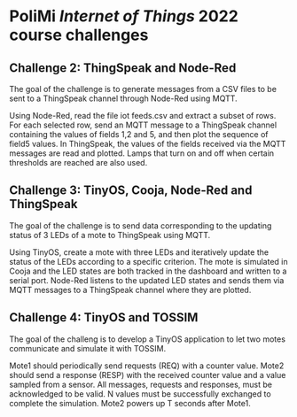 # PoliMi ***Internet of Things*** 2022 course challenges

## Challenge 2: ThingSpeak and Node-Red

The goal of the challenge is to generate messages from a CSV files to be sent to a ThingSpeak channel through Node-Red using MQTT.

Using Node-Red, read the file iot feeds.csv and extract a subset of rows. For each selected row, send an MQTT message to a ThingSpeak channel containing the values of fields 1,2 and 5, and then plot the sequence of field5 values.
In ThingSpeak, the values of the fields received via the MQTT messages are read and plotted. 
Lamps that turn on and off when certain thresholds are reached are also used.



## Challenge 3: TinyOS, Cooja, Node-Red and ThingSpeak

The goal of the challenge is to send data corresponding to the updating status of 3 LEDs of a mote to ThingSpeak using MQTT.

Using TinyOS, create a mote with three LEDs and iteratively update the status of the LEDs according to a specific criterion. 
The mote is simulated in Cooja and the LED states are both tracked in the dashboard and written to a serial port.
Node-Red listens to the updated LED states and sends them via MQTT messages to a ThingSpeak channel where they are plotted.



## Challenge 4: TinyOS and TOSSIM

The goal of the challeng is to develop a TinyOS application to let two motes communicate and simulate it with TOSSIM.

Mote1 should periodically send requests (REQ) with a counter value.
Mote2 should send a response (RESP) with the received counter value and a value sampled from a sensor.
All messages, requests and responses, must be acknowledged to be valid.
N values must be successfully exchanged to complete the simulation.
Mote2 powers up T seconds after Mote1.


